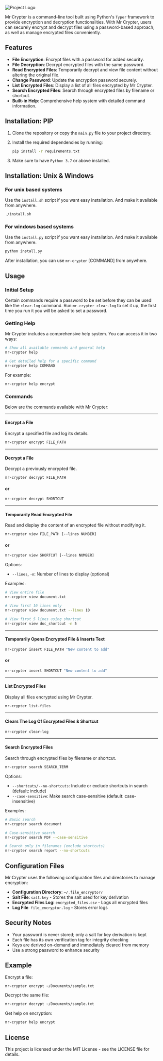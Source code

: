 ![Project Logo](./logo_.png)

Mr Crypter is a command-line tool built using Python's `Typer` framework to provide encryption and decryption functionalities. 
With Mr Crypter, users can securely encrypt and decrypt files using a password-based approach, as well as manage encrypted files conveniently.

## Features
- **File Encryption**: Encrypt files with a password for added security.
- **File Decryption**: Decrypt encrypted files with the same password.
- **Read Encrypted Files**: Temporarily decrypt and view file content without altering the original file.
- **Change Password**: Update the encryption password securely.
- **List Encrypted Files**: Display a list of all files encrypted by Mr Crypter.
- **Search Encrypted Files**: Search through encrypted files by filename or shortcut.
- **Built-in Help**: Comprehensive help system with detailed command information.

## Installation: PIP

1. Clone the repository or copy the `main.py` file to your project directory.
2. Install the required dependencies by running:

    ```bash
    pip install -r requirements.txt
    ```

3. Make sure to have `Python 3.7` or above installed.

## Installation: Unix & Windows

### For unix based systems
Use the `install.sh` script if you want easy installation. And make it available from anywhere.
```bash
./install.sh
```
### For windows based systems
Use the `install.py` script if you want easy installation. And make it available from anywhere.
```bash
python install.py
```
After installation, you can use `mr-crypter` [COMMAND] from anywhere.


## Usage

### Initial Setup
Certain commands require a password to be set before they can be used like the `clear-log` command. Run `mr-crypter clear-log` to set it up, the first time you run it you will be asked to set a password.

### Getting Help
Mr Crypter includes a comprehensive help system. You can access it in two ways:

```bash
# Show all available commands and general help
mr-crypter help

# Get detailed help for a specific command
mr-crypter help COMMAND
```

For example:
```bash
mr-crypter help encrypt
```

### Commands
Below are the commands available with Mr Crypter:

----------------------------------------------------------
#### Encrypt a File
Encrypt a specified file and log its details.

```bash
mr-crypter encrypt FILE_PATH
```
----------------------------------------------------------
#### Decrypt a File
Decrypt a previously encrypted file.

```bash
mr-crypter decrypt FILE_PATH
```
#### or
```bash
mr-crypter decrypt SHORTCUT
```

----------------------------------------------------------
#### Temporarily Read Encrypted File
Read and display the content of an encrypted file without modifying it.

```bash
mr-crypter view FILE_PATH [--lines NUMBER]
```
#### or
```bash
mr-crypter view SHORTCUT [--lines NUMBER]
```

Options:
- `--lines`, `-n`: Number of lines to display (optional)

Examples:
```bash
# View entire file
mr-crypter view document.txt

# View first 10 lines only
mr-crypter view document.txt --lines 10

# View first 5 lines using shortcut
mr-crypter view doc_shortcut -n 5
```

----------------------------------------------------------
#### Temporarily Opens Encrypted File & Inserts Text
```bash
mr-crypter insert FILE_PATH "New content to add"
```
#### or
```bash
mr-crypter insert SHORTCUT "New content to add"
```

----------------------------------------------------------
#### List Encrypted Files
Display all files encrypted using Mr Crypter.

```bash
mr-crypter list-files
```

----------------------------------------------------------
#### Clears The Log Of Encrypted Files & Shortcut

```bash
mr-crypter clear-log
```

----------------------------------------------------------
#### Search Encrypted Files
Search through encrypted files by filename or shortcut.

```bash
mr-crypter search SEARCH_TERM
```

Options:
- `--shortcuts/--no-shortcuts`: Include or exclude shortcuts in search (default: include)
- `--case-sensitive`: Make search case-sensitive (default: case-insensitive)

Examples:
```bash
# Basic search
mr-crypter search document

# Case-sensitive search
mr-crypter search PDF --case-sensitive

# Search only in filenames (exclude shortcuts)
mr-crypter search report --no-shortcuts
```

## Configuration Files

Mr Crypter uses the following configuration files and directories to manage encryption:

- **Configuration Directory**: `~/.file_encryptor/`
- **Salt File**: `salt.key` - Stores the salt used for key derivation
- **Encrypted Files Log**: `encrypted_files.csv` - Logs all encrypted files
- **Log File**: `file_encryptor.log` - Stores error logs


## Security Notes
- Your password is never stored; only a salt for key derivation is kept
- Each file has its own verification tag for integrity checking
- Keys are derived on-demand and immediately cleared from memory
- Use a strong password to enhance security

## Example

Encrypt a file:

```bash
mr-crypter encrypt ~/Documents/sample.txt
```

Decrypt the same file:

```bash
mr-crypter decrypt ~/Documents/sample.txt
```

Get help on encryption:

```bash
mr-crypter help encrypt
```

## License
This project is licensed under the MIT License - see the LICENSE file for details.
